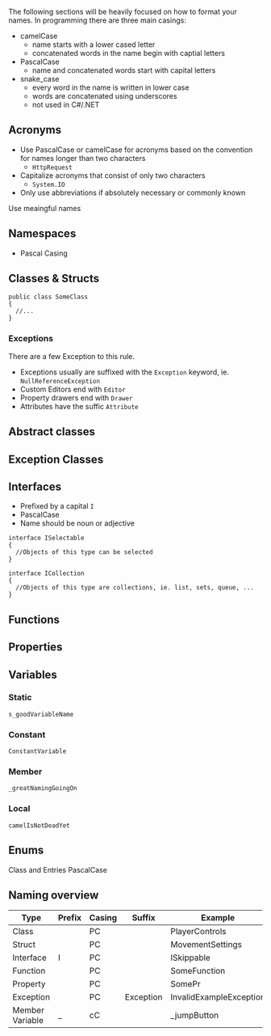 The following sections will be heavily focused on how to format your names. In programming there are three main casings:

* camelCase
  * name starts with a lower cased letter
  * concatenated words in the name begin with captial letters
* PascalCase
  * name and concatenated words start with capital letters
* snake_case
  * every word in the name is written in lower case
  * words are concatenated using underscores
  * not used in C#/.NET


## Acronyms
* Use PascalCase or camelCase for acronyms based on the convention for names longer than two characters
  * `HttpRequest`
* Capitalize acronyms that consist of only two characters
  * `System.IO`
* Only use abbreviations if absolutely necessary or commonly known


Use meaingful names

## Namespaces

* Pascal Casing

## Classes & Structs

```
public class SomeClass
{
  //...
}
```
### Exceptions
There are a few Exception to this rule.

* Exceptions usually are suffixed with the `Exception` keyword, ie. `NullReferenceException`
* Custom Editors end with `Editor`
* Property drawers end with `Drawer`
* Attributes have the suffic `Attribute`

## Abstract classes

## Exception Classes

## Interfaces
* Prefixed by a capital `I`
* PascalCase
* Name should be noun or adjective

```
interface ISelectable 
{
  //Objects of this type can be selected
}

interface ICollection
{
  //Objects of this type are collections, ie. list, sets, queue, ...
}
```
## Functions

## Properties

## Variables
### Static
`s_goodVariableName`

### Constant
`ConstantVariable`


### Member
`_greatNamingGoingOn`

### Local
`camelIsNotDeadYet`

## Enums
Class and Entries PascalCase


## Naming overview

Type            |Prefix |Casing |Suffix |Example          
----------------|-------|-------|-------|----------
Class           |       |PC     |       |PlayerControls          
Struct          |       |PC     |       |MovementSettings
Interface       |I      |PC     |       |ISkippable
Function        |       |PC     |       |SomeFunction
Property        |       |PC     |       |SomePr
Exception       |       |PC     |Exception|InvalidExampleException
Member Variable |_      |cC     |       |_jumpButton


